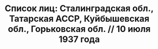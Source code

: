 ---
title: 'Список лиц: Сталинградская обл., Татарская АССР, Куйбышевская обл., Горьковская
  обл. // 10 июля 1937 года'
description: РГАСПИ, ф.17, оп.171, дело 410, лист 1
images:
- /disk/pictures/v02/17-171-410-001.jpg
- /disk/pictures/v02/17-171-410-002.jpg
- /disk/pictures/v02/17-171-410-003.jpg
- /disk/pictures/v02/17-171-410-004.jpg
- /disk/pictures/v02/17-171-410-005.jpg
- /disk/pictures/v02/17-171-410-006.jpg
---